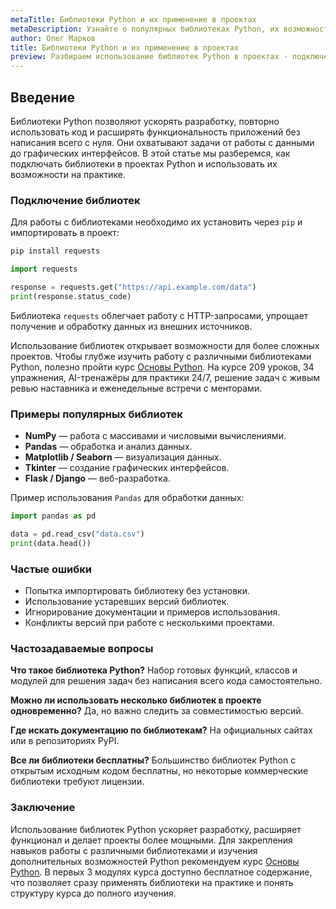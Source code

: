 ```yaml
---
metaTitle: Библиотеки Python и их применение в проектах
metaDescription: Узнайте о популярных библиотеках Python, их возможностях и способах применения в проектах для ускорения разработки и расширения функционала.
author: Олег Марков
title: Библиотеки Python и их применение в проектах
preview: Разбираем использование библиотек Python в проектах - подключение, примеры и советы по эффективной работе с внешними модулями.
---
```


## Введение

Библиотеки Python позволяют ускорять разработку, повторно использовать код и расширять функциональность приложений без написания всего с нуля. Они охватывают задачи от работы с данными до графических интерфейсов.
В этой статье мы разберемся, как подключать библиотеки в проектах Python и использовать их возможности на практике.

### Подключение библиотек

Для работы с библиотеками необходимо их установить через `pip` и импортировать в проект:

```bash
pip install requests
```

```python
import requests

response = requests.get("https://api.example.com/data")
print(response.status_code)
```

Библиотека `requests` облегчает работу с HTTP-запросами, упрощает получение и обработку данных из внешних источников.

Использование библиотек открывает возможности для более сложных проектов. Чтобы глубже изучить работу с различными библиотеками Python, полезно пройти курс [Основы Python](https://purpleschool.ru/course/python-basics?utm_source=knowledgebase&utm_medium=article&utm_campaign=Biblioteki_Python_i_ikh_primenenie_v_proektakh).
На курсе 209 уроков, 34 упражнения, AI-тренажёры для практики 24/7, решение задач с живым ревью наставника и еженедельные встречи с менторами.

### Примеры популярных библиотек

* **NumPy** — работа с массивами и числовыми вычислениями.
* **Pandas** — обработка и анализ данных.
* **Matplotlib / Seaborn** — визуализация данных.
* **Tkinter** — создание графических интерфейсов.
* **Flask / Django** — веб-разработка.

Пример использования `Pandas` для обработки данных:

```python
import pandas as pd

data = pd.read_csv("data.csv")
print(data.head())
```

### Частые ошибки

* Попытка импортировать библиотеку без установки.
* Использование устаревших версий библиотек.
* Игнорирование документации и примеров использования.
* Конфликты версий при работе с несколькими проектами.

### Частозадаваемые вопросы

**Что такое библиотека Python?**
Набор готовых функций, классов и модулей для решения задач без написания всего кода самостоятельно.

**Можно ли использовать несколько библиотек в проекте одновременно?**
Да, но важно следить за совместимостью версий.

**Где искать документацию по библиотекам?**
На официальных сайтах или в репозиториях PyPI.

**Все ли библиотеки бесплатны?**
Большинство библиотек Python с открытым исходным кодом бесплатны, но некоторые коммерческие библиотеки требуют лицензии.

### Заключение

Использование библиотек Python ускоряет разработку, расширяет функционал и делает проекты более мощными.
Для закрепления навыков работы с различными библиотеками и изучения дополнительных возможностей Python рекомендуем курс [Основы Python](https://purpleschool.ru/course/python-basics?utm_source=knowledgebase&utm_medium=article&utm_campaign=Biblioteki_Python_i_ikh_primenenie_v_proektakh).
В первых 3 модулях курса доступно бесплатное содержание, что позволяет сразу применять библиотеки на практике и понять структуру курса до полного изучения.
